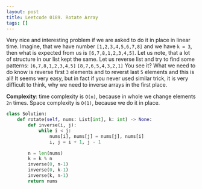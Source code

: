 ```yaml
---
layout: post
title: Leetcode 0189. Rotate Array
tags: []
---
```


Very nice and interesting problem if we are asked to do it in place in linear time. 
Imagine, that we have number `[1,2,3,4,5,6,7,8]` and we have `k = 3`, then what is expected from us is `[6,7,8,1,2,3,4,5]`. Let us note, that a lot of structure in our list kept the same. Let us reverse list and try to find some patterns:
`[6,7,8,1,2,3,4,5]`
`[8,7,6,5,4,3,2,1]`
You see it? What we need to do know is reverse first `3` elements and to reverst last `5` elements and this is all! It seems very easy, but in fact if you never used similar trick, it is very difficult to think, why we need to inverse arrays in the first place.

**Complexity**: time complexity is `O(n)`, because in whole we change elements `2n` times. Space complexity is `O(1)`, because we do it in place.

```python
class Solution:
    def rotate(self, nums: List[int], k: int) -> None:
        def inverse(i, j):
            while i < j:
                nums[i], nums[j] = nums[j], nums[i]
                i, j = i + 1, j - 1
        
        n = len(nums)
        k = k % n
        inverse(0, n-1)
        inverse(0, k-1)
        inverse(k, n-1)
        return nums
```
